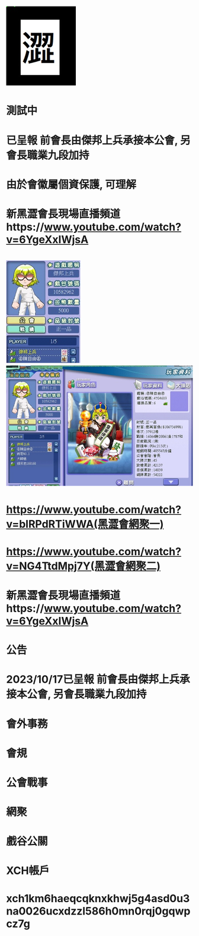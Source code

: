 # <img src="flag.jpg">
# 測試中 

# 已呈報 前會長由傑邦上兵承接本公會, 另會長職業九段加持 
# 由於會徽屬個資保護, 可理解
# 新黑澀會長現場直播頻道https://www.youtube.com/watch?v=6YgeXxIWjsA
# <img src="war.jpg"><img src="enemy1.jpg">
# https://www.youtube.com/watch?v=blRPdRTiWWA(黑澀會網聚一)
# https://www.youtube.com/watch?v=NG4TtdMpj7Y(黑澀會網聚二)

# 新黑澀會長現場直播頻道https://www.youtube.com/watch?v=6YgeXxIWjsA
#
# 公告
# 2023/10/17已呈報 前會長由傑邦上兵承接本公會, 另會長職業九段加持 
# 會外事務
# 會規
# 公會戰事
# 網聚
# 戲谷公關
# XCH帳戶
# xch1km6haeqcqknxkhwj5g4asd0u3na0026ucxdzzl586h0mn0rqj0gqwpcz7g
